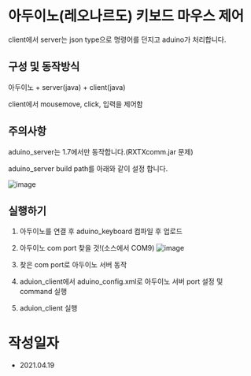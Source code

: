 # 아두이노(레오나르도) 키보드 마우스 제어

client에서 server는 json type으로 명령어를 던지고 aduino가 처리합니다.
 
## 구성 및 동작방식
아두이노 + server(java) + client(java)

client에서 mousemove, click, 입력을 제어함


## 주의사항
aduino_server는 1.7에서만 동작합니다.(RXTXcomm.jar 문제)

aduino_server build path를 아래와 같이 설정 합니다.

![image](https://user-images.githubusercontent.com/82796693/115205952-0b4f0a00-a135-11eb-91ee-15e1d6ce0a46.png)
 

## 실행하기
 1. 아두이노를 연결 후 aduino_keyboard 컴파일 후 업로드
 2. 아두이노 com port 찾을 것!(소스에서 COM9)
![image](https://user-images.githubusercontent.com/82796693/115208199-46523d00-a137-11eb-9e0d-1e682d63ce10.png)

 3. 찾은 com port로 아두이노 서버 동작
 4. aduion_client에서 aduino_config.xml로 아두이노 서버 port 설정 및 command 실행
 5. aduion_client 실행


# 작성일자
- 2021.04.19
